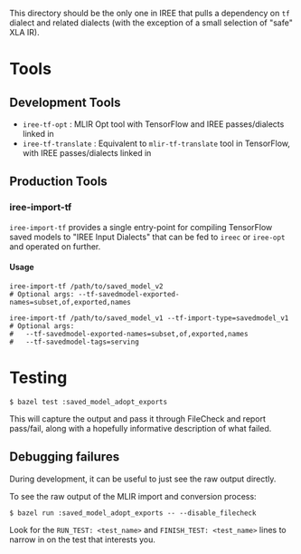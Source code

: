 This directory should be the only one in IREE that pulls a dependency on `tf`
dialect and related dialects (with the exception of a small selection of "safe"
XLA IR).

# Tools

## Development Tools

*   `iree-tf-opt` : MLIR Opt tool with TensorFlow and IREE passes/dialects
    linked in
*   `iree-tf-translate` : Equivalent to `mlir-tf-translate` tool in TensorFlow,
    with IREE passes/dialects linked in

## Production Tools

### iree-import-tf

`iree-import-tf` provides a single entry-point for compiling TensorFlow saved
models to "IREE Input Dialects" that can be fed to `ireec` or
`iree-opt` and operated on further.

#### Usage

```shell
iree-import-tf /path/to/saved_model_v2
# Optional args: --tf-savedmodel-exported-names=subset,of,exported,names

iree-import-tf /path/to/saved_model_v1 --tf-import-type=savedmodel_v1
# Optional args:
#   --tf-savedmodel-exported-names=subset,of,exported,names
#   --tf-savedmodel-tags=serving
```

# Testing

```shell
$ bazel test :saved_model_adopt_exports
```

This will capture the output and pass it through FileCheck and report pass/fail,
along with a hopefully informative description of what failed.

## Debugging failures

During development, it can be useful to just see the raw output directly.

To see the raw output of the MLIR import and conversion process:

```shell
$ bazel run :saved_model_adopt_exports -- --disable_filecheck
```

Look for the `RUN_TEST: <test_name>` and `FINISH_TEST: <test_name>` lines to
narrow in on the test that interests you.
